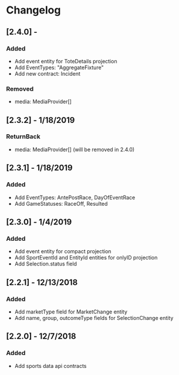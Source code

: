 # Changelog
## [2.4.0] - 
### Added
- Add event entity for ToteDetails projection
- Add EventTypes: "AggregateFixture"
- Add new contract: Incident
### Removed
-  media: MediaProvider[]
## [2.3.2] - 1/18/2019
### ReturnBack
-  media: MediaProvider[] (will be removed in 2.4.0)
## [2.3.1] - 1/18/2019
### Added
- Add EventTypes: AntePostRace, DayOfEventRace
- Add GameStatuses: RaceOff, Resulted
## [2.3.0] - 1/4/2019
### Added
- Add event entity for compact projection
- Add SportEventId and EntityId entities for onlyID projection
- Add Selection.status field
## [2.2.1] - 12/13/2018
### Added
- Add marketType field for MarketChange entity
- Add name, group, outcomeType fields for SelectionChange entity
## [2.2.0] - 12/7/2018
### Added
- Add sports data api contracts